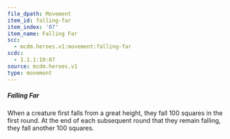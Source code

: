 ```yaml
---
file_dpath: Movement
item_id: falling-far
item_index: '07'
item_name: Falling Far
scc:
  - mcdm.heroes.v1:movement:falling-far
scdc:
  - 1.1.1:10:07
source: mcdm.heroes.v1
type: movement
---
```


##### Falling Far

When a creature first falls from a great height, they fall 100 squares in the first round. At the end of each subsequent round that they remain falling, they fall another 100 squares.
